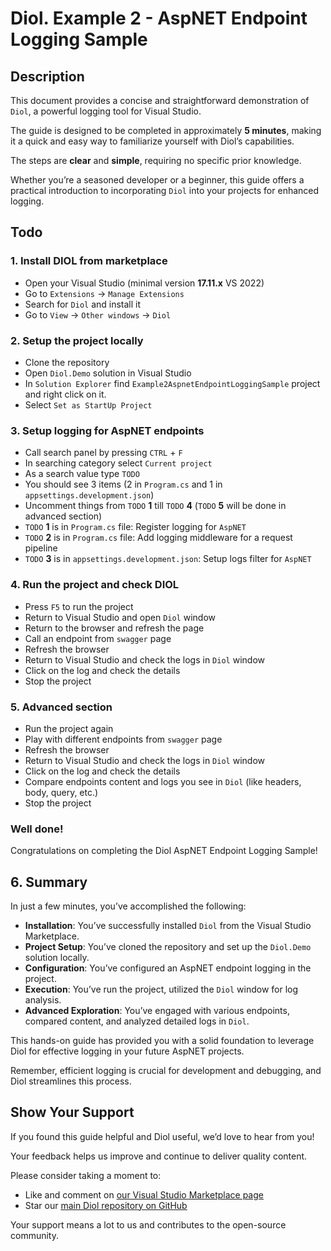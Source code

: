 ﻿# Diol. Example 2 - AspNET Endpoint Logging Sample

## Description

This document provides a concise and straightforward demonstration of `Diol`, a powerful logging tool for Visual Studio. 

The guide is designed to be completed in approximately **5 minutes**, making it a quick and easy way to familiarize yourself with Diol’s capabilities. 

The steps are **clear** and **simple**, requiring no specific prior knowledge. 

Whether you’re a seasoned developer or a beginner, this guide offers a practical introduction to incorporating `Diol` into your projects for enhanced logging.

## Todo

### 1. Install DIOL from marketplace

* Open your Visual Studio (minimal version **17.11.x** VS 2022)
* Go to `Extensions` -> `Manage Extensions`
* Search for `Diol` and install it
* Go to `View` -> `Other windows` -> `Diol`

### 2. Setup the project locally

* Clone the repository
* Open `Diol.Demo` solution in Visual Studio
* In `Solution Explorer` find `Example2AspnetEndpointLoggingSample` project and right click on it. 
* Select `Set as StartUp Project`

### 3. Setup logging for AspNET endpoints 

* Call search panel by pressing `CTRL` + `F`
* In searching category select `Current project`
* As a search value type `TODO`
* You should see 3 items (2 in `Program.cs` and 1 in `appsettings.development.json`)
* Uncomment things from `TODO` **1** till `TODO` **4** (`TODO` **5** will be done in advanced section)
* `TODO` **1** is in `Program.cs` file: Register logging for `AspNET`
* `TODO` **2** is in `Program.cs` file: Add logging middleware for a request pipeline
* `TODO` **3** is in `appsettings.development.json`: Setup logs filter for `AspNET`

### 4. Run the project and check DIOL

* Press `F5` to run the project
* Return to Visual Studio and open `Diol` window
* Return to the browser and refresh the page
* Call an endpoint from `swagger` page
* Refresh the browser
* Return to Visual Studio and check the logs in `Diol` window
* Click on the log and check the details
* Stop the project

### 5. Advanced section

* Run the project again
* Play with different endpoints from `swagger` page
* Refresh the browser
* Return to Visual Studio and check the logs in `Diol` window
* Click on the log and check the details
* Compare endpoints content and logs you see in `Diol` (like headers, body, query, etc.)
* Stop the project

### Well done!

Congratulations on completing the Diol AspNET Endpoint Logging Sample!

## 6. Summary

In just a few minutes, you’ve accomplished the following:

* **Installation**: You’ve successfully installed `Diol` from the Visual Studio Marketplace.
* **Project Setup**: You’ve cloned the repository and set up the `Diol.Demo` solution locally.
* **Configuration**: You’ve configured an AspNET endpoint logging in the project.
* **Execution**: You’ve run the project, utilized the `Diol` window for log analysis.
* **Advanced Exploration**: You’ve engaged with various endpoints, compared content, and analyzed detailed logs in `Diol`.

This hands-on guide has provided you with a solid foundation to leverage Diol for effective logging in your future AspNET projects. 

Remember, efficient logging is crucial for development and debugging, and Diol streamlines this process.

## Show Your Support

If you found this guide helpful and Diol useful, we’d love to hear from you! 

Your feedback helps us improve and continue to deliver quality content. 

Please consider taking a moment to:
* Like and comment on [our Visual Studio Marketplace page](https://marketplace.visualstudio.com/items?itemName=Diol.diol) 
* Star our [main Diol repository on GitHub](https://github.com/Dotnet-IO-logger/core) 

Your support means a lot to us and contributes to the open-source community.